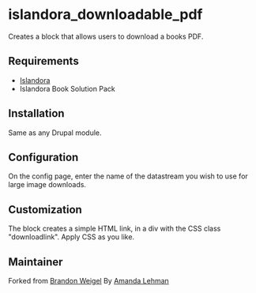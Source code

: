 # islandora_downloadable_pdf
Creates a block that allows users to download a books PDF.

## Requirements
* [Islandora](https://github.com/Islandora/islandora)
* Islandora Book Solution Pack

## Installation
Same as any Drupal module.

## Configuration
On the config page, enter the name of the datastream you wish to use for large image downloads.

## Customization
The block creates a simple HTML link, in a div with the CSS class "downloadlink". Apply CSS as you like.

## Maintainer

Forked from [Brandon Weigel](https://github.com/bondjimbond)
By [Amanda Lehman](https://github.com/amandarl)
